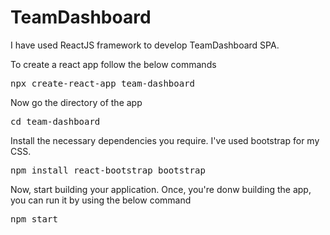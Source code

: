 # TeamDashboard
<p>I have used ReactJS framework to develop TeamDashboard SPA.</p>
<p>To create a react app follow the below commands</p>
<pre>npx create-react-app team-dashboard</pre>
<p>Now go the directory of the app</p>
<pre>cd team-dashboard</pre>
<p>Install the necessary dependencies you require. I've used bootstrap for my CSS.</p>
<pre>npm install react-bootstrap bootstrap</pre>
<p>Now, start building your application. Once, you're donw building the app, you can run it by using the below command</p>
<pre>npm start</pre>

